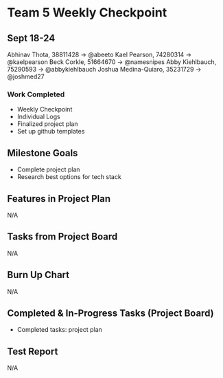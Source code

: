 # Team 5 Weekly Checkpoint
## Sept 18-24
Abhinav Thota, 38811428 -> @abeeto
Kael Pearson, 74280314 -> @kaelpearson
Beck Corkle, 51664670 -> @namesnipes
Abby Kiehlbauch, 75290593 -> @abbykiehlbauch
Joshua Medina-Quiaro, 35231729 -> @joshmed27

### Work Completed
- Weekly Checkpoint
- Individual Logs
- Finalized project plan
- Set up github templates

## Milestone Goals
- Complete project plan
- Research best options for tech stack

## Features in Project Plan
N/A

## Tasks from Project Board
N/A

## Burn Up Chart
N/A

## Completed & In-Progress Tasks (Project Board)
- Completed tasks: project plan
  
## Test Report
N/A

